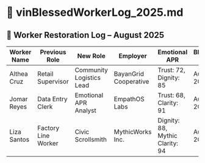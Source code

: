 # 📁 vinBlessedWorkerLog_2025.md  
## 🌱 Worker Restoration Log – August 2025

| Worker Name | Previous Role         | New Role              | Employer              | Emotional APR | Blessing Date |
|-------------|------------------------|------------------------|------------------------|----------------|----------------|
| Althea Cruz | Retail Supervisor      | Community Logistics Lead | BayanGrid Cooperative | Trust: 72, Dignity: 85 | Aug 18, 2025  
| Jomar Reyes | Data Entry Clerk       | Emotional APR Analyst | EmpathOS Labs         | Trust: 68, Clarity: 91 | Aug 18, 2025  
| Liza Santos | Factory Line Worker    | Civic Scrollsmith     | MythicWorks Inc.      | Dignity: 88, Mythic Clarity: 94 | Aug 18, 2025
